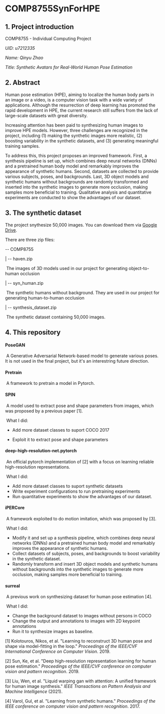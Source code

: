 # COMP8755SynForHPE
## 1. Project introduction

COMP8755 - Individual Computing Project

*UID: u7212335*

*Name: Qinyu Zhao*

*Title: Synthetic Avatars for Real-World Human Pose Estimation*

## 2. Abstract

Human pose estimation (HPE), aiming to localize the human body parts in an image or a video, is a computer vision task with a wide variety of applications. Although the resurrection of deep learning has promoted the rapid development in HPE, the current research still suffers from the lack of large-scale datasets with great diversity. 

Increasing attention has been paid to synthesizing human images to improve HPE models. However, three challenges are recognized in the project, including (1) making the synthetic images more realistic, (2) boosting variability in the synthetic datasets, and (3) generating meaningful training samples.

To address this, this project proposes an improved framework.  First, a synthesis pipeline is set up, which combines deep neural networks (DNNs) and a pretrained human body model and remarkably improves the appearance of synthetic humans. Second, datasets are collected to provide various subjects, poses, and backgrounds. Last, 3D object models and synthetic humans without backgrounds are randomly transformed and inserted into the synthetic images to generate more occlusion, making samples more beneficial to training. Qualitative analysis and quantitative experiments are conducted to show the advantages of our dataset. 

## 3. The synthetic dataset

The project snythesize 50,000 images. You can download them via [Google Drive](https://drive.google.com/drive/folders/1zKpbP7w2_1KawqQMy6yIuDDrxTv5JigC?usp=sharing).

There are three zip files:

-- COMP8755

  | -- haven.zip

​		The images of 3D models used in our project for generating object-to-human occlusion

  | -- syn_human.zip

​		The synthetic humans without background. They are used in our project for generating human-to-human occlusion

  | -- synthesis_dataset.zip

​		The synthetic dataset containing 50,000 images.

## 4. This repository

#### PoseGAN

​		A Generative Adversarial Network-based model to generate various poses. It is not used in the final project, but it's an interestring future direction.



#### Pretrain

​		A framework to pretrain a model in Pytorch.



#### SPIN

​		A model used to extract pose and shape parameters from images, which was proposed by a previous paper [1].

​		What I did:

* Add more dataset classes to suport COCO 2017

* Exploit it to extract pose and shape parameters

  

#### deep-high-resolution-net.pytorch

​		An official pytorch implementation of [2] with a focus on learning reliable high-resolution representations.

​		What I did:

  * Add more dataset classes to suport synthetic datasets
  * Write experiment configurations to run pretraining experiments
  * Run quantitative experiments to show the advantages of our dataset. 



#### iPERCore

​		A framework exploited to do motion imitation, which was proposed by [3]. 

​		What I did:

* Modify it and set up a synthesis pipeline, which combines deep neural networks (DNNs) and a pretrained human body model and remarkably improves the appearance of synthetic humans. 
* Collect datasets of subjects, poses, and backgrounds to boost variability in the synthetic dataset.
* Randomly transform and insert 3D object models and synthetic humans without backgrounds into the synthetic images to generate more occlusion, making samples more beneficial to training. 



#### surreal

​		A previous work on synthesizing dataset for human pose estimation [4].

​		What I did:

* Change the background dataset to images without persons in COCO
* Change the output and annotations to images with 2D keypoint annotations
* Run it to synthesize images as baseline.



[1] Kolotouros, Nikos, et al. "Learning to reconstruct 3D human pose and shape via model-fitting in the loop." *Proceedings of the IEEE/CVF International Conference on Computer Vision*. 2019.

[2] Sun, Ke, et al. "Deep high-resolution representation learning for human pose estimation." *Proceedings of the IEEE/CVF conference on computer vision and pattern recognition*. 2019.

[3] Liu, Wen, et al. "Liquid warping gan with attention: A unified framework for human image synthesis." *IEEE Transactions on Pattern Analysis and Machine Intelligence* (2021).

[4] Varol, Gul, et al. "Learning from synthetic humans." *Proceedings of the IEEE conference on computer vision and pattern recognition*. 2017.
